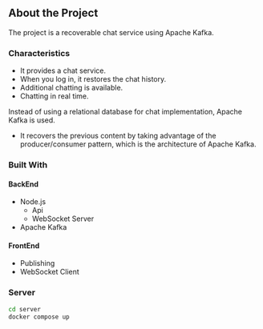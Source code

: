 ## About the Project

The project is a recoverable chat service using Apache Kafka.

### Characteristics

- It provides a chat service.
- When you log in, it restores the chat history.
- Additional chatting is available.
- Chatting in real time.

Instead of using a relational database for chat implementation, Apache Kafka is used.

- It recovers the previous content by taking advantage of the producer/consumer pattern, which is the architecture of Apache Kafka.

### Built With

#### BackEnd

- Node.js
  - Api
  - WebSocket Server
- Apache Kafka

#### FrontEnd

- Publishing
- WebSocket Client

### Server

```sh
cd server
docker compose up
```

